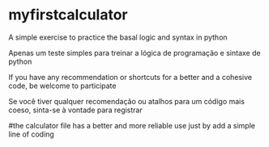 # myfirstcalculator
A simple exercise to practice the basal logic and syntax in python 

Apenas um teste simples para treinar a lógica de programação e sintaxe de python 

If you have any recommendation or shortcuts for a better and a cohesive code, be welcome to participate

Se você tiver qualquer recomendação ou atalhos para um código mais coeso, sinta-se à vontade para registrar

#the calculator file has a better and more reliable use just by add a simple line of coding
